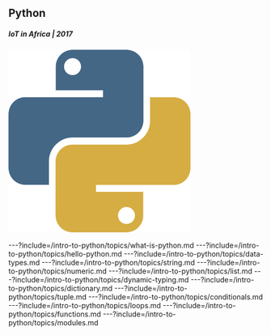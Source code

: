 ## Python
##### IoT in Africa | 2017
![Python](/assets/img/python-360x361.png)

---?include=/intro-to-python/topics/what-is-python.md
---?include=/intro-to-python/topics/hello-python.md
---?include=/intro-to-python/topics/data-types.md
---?include=/intro-to-python/topics/string.md
---?include=/intro-to-python/topics/numeric.md
---?include=/intro-to-python/topics/list.md
---?include=/intro-to-python/topics/dynamic-typing.md
---?include=/intro-to-python/topics/dictionary.md
---?include=/intro-to-python/topics/tuple.md
---?include=/intro-to-python/topics/conditionals.md
---?include=/intro-to-python/topics/loops.md
---?include=/intro-to-python/topics/functions.md
---?include=/intro-to-python/topics/modules.md














